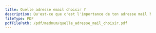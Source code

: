 ```yaml
---
title: Quelle adresse email choisir ?
description: Qu'est-ce que c'est l'importance de ton adresse mail ?
fileType: PDF
pdfFilePath: /pdf/mednum/quelle_adresse_mail_choisir.pdf
---
```

